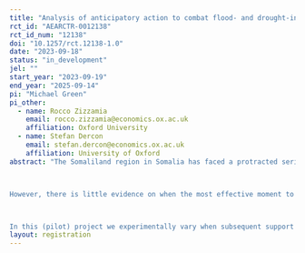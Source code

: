 ```yaml
---
title: "Analysis of anticipatory action to combat flood- and drought-induced food insecurity in Somalia (Pilot)"
rct_id: "AEARCTR-0012138"
rct_id_num: "12138"
doi: "10.1257/rct.12138-1.0"
date: "2023-09-18"
status: "in_development"
jel: ""
start_year: "2023-09-19"
end_year: "2025-09-14"
pi: "Michael Green"
pi_other:
  - name: Rocco Zizzamia
    email: rocco.zizzamia@economics.ox.ac.uk
    affiliation: Oxford University
  - name: Stefan Dercon
    email: stefan.dercon@economics.ox.ac.uk
    affiliation: University of Oxford
abstract: "The Somaliland region in Somalia has faced a protracted series of crises, including drought and political instability, lasting years. Locals have faced famine and may soon – according to forecasts – face acute flooding. Humanitarian agencies will be providing relief in the event of flooding events in the upcoming wet season (September-December 2023).

However, there is little evidence on when the most effective moment to provide this relief is. Typically relief reaches households after flooding events, but with advances in flood forecasting technology and emerging evidence on “anticipatory action”, there is reason to believe that relief delivered to households who are likely to be affected before a flooding event may be more effective.

In this (pilot) project we experimentally vary when subsequent support is provided and then compare outcomes (food security, income, and household behaviour) across two treatment arms: one group will receive a lump sum transfer before the shock (triggered by satellite-based forecasts) and a second group will receive the lump sum after the shock. Both groups will receive a small cash transfer just after the baseline to address immediate food security needs. Participating households will be visited twice, once at registration into the programme (Baseline) and once at the end of the rainy season (Endline) to collect information about key outcomes and how they used the support they received."
layout: registration
---
```


